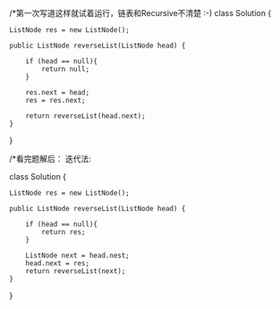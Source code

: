 /*第一次写道这样就试着运行，链表和Recursive不清楚 :-)
class Solution {

    ListNode res = new ListNode();
    
    public ListNode reverseList(ListNode head) {
      
        if (head == null){
            return null;
        }
        
        res.next = head;
        res = res.next;
        
        return reverseList(head.next);
    }
    
}

/*看完题解后：
迭代法:

class Solution {

    ListNode res = new ListNode();
    
    public ListNode reverseList(ListNode head) {
      
        if (head == null){
            return res;
        }
        
        ListNode next = head.nest;
        head.next = res;        
        return reverseList(next);
    }    
}
